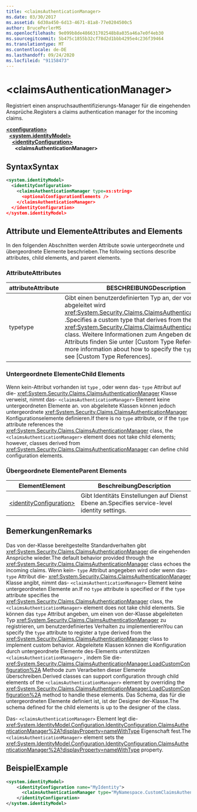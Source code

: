 ```yaml
---
title: <claimsAuthenticationManager>
ms.date: 03/30/2017
ms.assetid: 6d30a450-6d13-4671-81a8-77e0204500c5
author: BrucePerlerMS
ms.openlocfilehash: 9e099b8de486631702548b8a035a46a7e0f4eb30
ms.sourcegitcommit: 5b475c1855b32cf78d2d1bbb4295e4c236f39464
ms.translationtype: MT
ms.contentlocale: de-DE
ms.lasthandoff: 09/24/2020
ms.locfileid: "91158473"
---
```

# \<claimsAuthenticationManager>

<span data-ttu-id="b037b-101">Registriert einen anspruchsauthentifizierungs-Manager für die eingehenden Ansprüche.</span><span class="sxs-lookup"><span data-stu-id="b037b-101">Registers a claims authentication manager for the incoming claims.</span></span>  
  
[**\<configuration>**](../configuration-element.md)\
&nbsp;&nbsp;[**\<system.identityModel>**](system-identitymodel.md)\
&nbsp;&nbsp;&nbsp;&nbsp;[**\<identityConfiguration>**](identityconfiguration.md)\
&nbsp;&nbsp;&nbsp;&nbsp;&nbsp;&nbsp;**\<claimsAuthenticationManager>**  
  
## <a name="syntax"></a><span data-ttu-id="b037b-102">Syntax</span><span class="sxs-lookup"><span data-stu-id="b037b-102">Syntax</span></span>  
  
```xml  
<system.identityModel>  
  <identityConfiguration>  
    <claimsAuthenticationManager type=xs:string>  
      <optionalConfigurationElements />  
    </claimsAuthenticationManager>  
  </identityConfiguration>  
</system.identityModel>  
```  
  
## <a name="attributes-and-elements"></a><span data-ttu-id="b037b-103">Attribute und Elemente</span><span class="sxs-lookup"><span data-stu-id="b037b-103">Attributes and Elements</span></span>  

 <span data-ttu-id="b037b-104">In den folgenden Abschnitten werden Attribute sowie untergeordnete und übergeordnete Elemente beschrieben.</span><span class="sxs-lookup"><span data-stu-id="b037b-104">The following sections describe attributes, child elements, and parent elements.</span></span>  
  
### <a name="attributes"></a><span data-ttu-id="b037b-105">Attribute</span><span class="sxs-lookup"><span data-stu-id="b037b-105">Attributes</span></span>  
  
|<span data-ttu-id="b037b-106">attribute</span><span class="sxs-lookup"><span data-stu-id="b037b-106">Attribute</span></span>|<span data-ttu-id="b037b-107">BESCHREIBUNG</span><span class="sxs-lookup"><span data-stu-id="b037b-107">Description</span></span>|  
|---------------|-----------------|  
|<span data-ttu-id="b037b-108">type</span><span class="sxs-lookup"><span data-stu-id="b037b-108">type</span></span>|<span data-ttu-id="b037b-109">Gibt einen benutzerdefinierten Typ an, der von der-Klasse abgeleitet wird <xref:System.Security.Claims.ClaimsAuthenticationManager> .</span><span class="sxs-lookup"><span data-stu-id="b037b-109">Specifies a custom type that derives from the <xref:System.Security.Claims.ClaimsAuthenticationManager> class.</span></span> <span data-ttu-id="b037b-110">Weitere Informationen zum Angeben des- `type` Attributs finden Sie unter [Custom Type References].</span><span class="sxs-lookup"><span data-stu-id="b037b-110">For more information about how to specify the `type` attribute, see [Custom Type References].</span></span>|  
  
### <a name="child-elements"></a><span data-ttu-id="b037b-111">Untergeordnete Elemente</span><span class="sxs-lookup"><span data-stu-id="b037b-111">Child Elements</span></span>  

 <span data-ttu-id="b037b-112">Wenn kein-Attribut vorhanden ist `type` , oder wenn das- `type` Attribut auf die- <xref:System.Security.Claims.ClaimsAuthenticationManager> Klasse verweist, nimmt das- `<claimsAuthenticationManager>` Element keine untergeordneten Elemente an. von abgeleitete Klassen können jedoch untergeordnete <xref:System.Security.Claims.ClaimsAuthenticationManager> Konfigurationselemente definieren.</span><span class="sxs-lookup"><span data-stu-id="b037b-112">If there is no `type` attribute, or if the `type` attribute references the <xref:System.Security.Claims.ClaimsAuthenticationManager> class, the `<claimsAuthenticationManager>` element does not take child elements; however, classes derived from <xref:System.Security.Claims.ClaimsAuthenticationManager> can define child configuration elements.</span></span>  
  
### <a name="parent-elements"></a><span data-ttu-id="b037b-113">Übergeordnete Elemente</span><span class="sxs-lookup"><span data-stu-id="b037b-113">Parent Elements</span></span>  
  
|<span data-ttu-id="b037b-114">Element</span><span class="sxs-lookup"><span data-stu-id="b037b-114">Element</span></span>|<span data-ttu-id="b037b-115">Beschreibung</span><span class="sxs-lookup"><span data-stu-id="b037b-115">Description</span></span>|  
|-------------|-----------------|  
|[\<identityConfiguration>](identityconfiguration.md)|<span data-ttu-id="b037b-116">Gibt Identitäts Einstellungen auf Dienst Ebene an.</span><span class="sxs-lookup"><span data-stu-id="b037b-116">Specifies service-level identity settings.</span></span>|  
  
## <a name="remarks"></a><span data-ttu-id="b037b-117">Bemerkungen</span><span class="sxs-lookup"><span data-stu-id="b037b-117">Remarks</span></span>  

 <span data-ttu-id="b037b-118">Das von der-Klasse bereitgestellte Standardverhalten gibt <xref:System.Security.Claims.ClaimsAuthenticationManager> die eingehenden Ansprüche wieder.</span><span class="sxs-lookup"><span data-stu-id="b037b-118">The default behavior provided through the <xref:System.Security.Claims.ClaimsAuthenticationManager> class echoes the incoming claims.</span></span> <span data-ttu-id="b037b-119">Wenn kein- `type` Attribut angegeben wird oder wenn das- `type` Attribut die- <xref:System.Security.Claims.ClaimsAuthenticationManager> Klasse angibt, nimmt das- `<claimsAuthenticationManager>` Element keine untergeordneten Elemente an.</span><span class="sxs-lookup"><span data-stu-id="b037b-119">If no `type` attribute is specified or if the `type` attribute specifies the <xref:System.Security.Claims.ClaimsAuthenticationManager> class, the `<claimsAuthenticationManager>` element does not take child elements.</span></span> <span data-ttu-id="b037b-120">Sie können das `type` Attribut angeben, um einen von der-Klasse abgeleiteten Typ <xref:System.Security.Claims.ClaimsAuthenticationManager> zu registrieren, um benutzerdefiniertes Verhalten zu implementieren</span><span class="sxs-lookup"><span data-stu-id="b037b-120">You can specify the `type` attribute to register a type derived from the <xref:System.Security.Claims.ClaimsAuthenticationManager> class to implement custom behavior.</span></span> <span data-ttu-id="b037b-121">Abgeleitete Klassen können die Konfiguration durch untergeordnete Elemente des-Elements unterstützen `<claimsAuthenticationManager>` , indem Sie die- <xref:System.Security.Claims.ClaimsAuthenticationManager.LoadCustomConfiguration%2A> Methode zum Verarbeiten dieser Elemente überschreiben.</span><span class="sxs-lookup"><span data-stu-id="b037b-121">Derived classes can support configuration through child elements of the `<claimsAuthenticationManager>` element by overriding the <xref:System.Security.Claims.ClaimsAuthenticationManager.LoadCustomConfiguration%2A> method to handle these elements.</span></span> <span data-ttu-id="b037b-122">Das Schema, das für die untergeordneten Elemente definiert ist, ist der Designer der-Klasse.</span><span class="sxs-lookup"><span data-stu-id="b037b-122">The schema defined for the child elements is up to the designer of the class.</span></span>  
  
 <span data-ttu-id="b037b-123">Das- `<claimsAuthenticationManager>` Element legt die- <xref:System.IdentityModel.Configuration.IdentityConfiguration.ClaimsAuthenticationManager%2A?displayProperty=nameWithType> Eigenschaft fest.</span><span class="sxs-lookup"><span data-stu-id="b037b-123">The `<claimsAuthenticationManager>` element sets the <xref:System.IdentityModel.Configuration.IdentityConfiguration.ClaimsAuthenticationManager%2A?displayProperty=nameWithType> property.</span></span>  
  
## <a name="example"></a><span data-ttu-id="b037b-124">Beispiel</span><span class="sxs-lookup"><span data-stu-id="b037b-124">Example</span></span>  
  
```xml  
<system.identityModel>  
    <identityConfiguration name="MyIdentity">  
      <claimsAuthenticationManager type="MyNamespace.CustomClaimsAuthenticationManager, MyAssembly"/>
    </identityConfiguration>  
</system.identityModel>  
```
